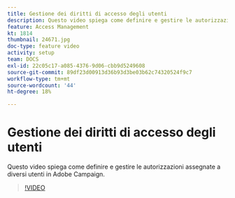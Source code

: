 ```yaml
---
title: Gestione dei diritti di accesso degli utenti
description: Questo video spiega come definire e gestire le autorizzazioni assegnate a diversi utenti in Adobe Campaign.
feature: Access Management
kt: 1814
thumbnail: 24671.jpg
doc-type: feature video
activity: setup
team: DOCS
exl-id: 22c05c17-a085-4376-9d06-cbb9d5249608
source-git-commit: 89df23d00913d36b93d3be03b62c74320524f9c7
workflow-type: tm+mt
source-wordcount: '44'
ht-degree: 18%

---
```


# Gestione dei diritti di accesso degli utenti

Questo video spiega come definire e gestire le autorizzazioni assegnate a diversi utenti in Adobe Campaign.

>[!VIDEO](https://video.tv.adobe.com/v/24671?quality=12&learn=on)
